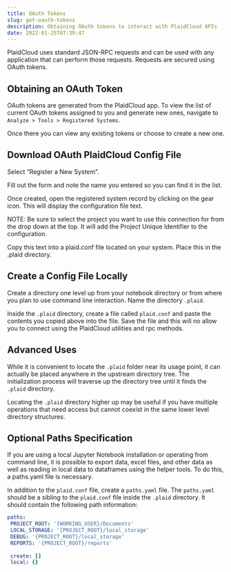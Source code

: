 ```yaml
---
title: OAuth Tokens
slug: get-oauth-tokens
description: Obtaining OAuth tokens to interact with PlaidCloud APIs
date: 2022-01-25T07:39:47
---
```



PlaidCloud uses standard JSON-RPC requests and can be used with any application that can perform those requests.  Requests are secured using OAuth tokens.


## Obtaining an OAuth Token

OAuth tokens are generated from the PlaidCloud app. To view the list of current OAuth tokens assigned to you and generate new ones, navigate to `Analyze > Tools > Registered Systems`.

Once there you can view any existing tokens or choose to create a new one.

## Download OAuth PlaidCloud Config File
Select “Register a New System”.

Fill out the form and note the name you entered so you can find it in the list.

Once created, open the registered system record by clicking on the gear icon.  This will display the configuration file text.  

NOTE: Be sure to select the project you want to use this connection for from the drop down at the top.  It will add the Project Unique Identifier to the configuration.

Copy this text into a plaid.conf file located on your system.  Place this in the .plaid directory.

## Create a Config File Locally
Create a directory one level up from your notebook directory or from where you plan to use command line interaction.  Name the directory `.plaid`.

Inside the `.plaid` directory, create a file called `plaid.conf` and paste the contents you copied above into the file.  Save the file and this will no allow you to connect using the PlaidCloud utilities and rpc methods.


## Advanced Uses

While it is convenient to locate the `.plaid` folder near its usage point, it can actually be placed anywhere in the upstream directory tree.  The initialization process will traverse up the directory tree until it finds the `.plaid` directory.

Locating the `.plaid` directory higher up may be useful if you have multiple operations that need access but cannot coexist in the same lower level directory structures.


## Optional Paths Specification
If you are using a local Jupyter Notebook installation or operating from command line, it is possible to export data, excel files, and other data as well as reading in local data to dataframes using the helper tools.  To do this, a paths.yaml file is necessary.

In addition to the `plaid.conf` file, create a `paths.yaml` file.  The `paths.yaml` should be a sibling to the `plaid.conf` file inside the `.plaid` directory.  It should contain the following path information:

```yaml
paths:
 PROJECT_ROOT: '{WORKING_USER}/Documents'
 LOCAL_STORAGE: '{PROJECT_ROOT}/local_storage'
 DEBUG: '{PROJECT_ROOT}/local_storage'
 REPORTS: '{PROJECT_ROOT}/reports'
 
 create: []
 local: {}
```